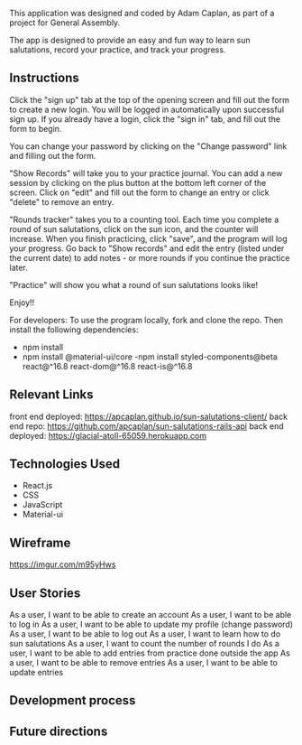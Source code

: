 This application was designed and coded by Adam Caplan, as part of a project for General Assembly.

The app is designed to provide an easy and fun way to learn sun salutations, record your practice, and track your progress.

## Instructions
Click the "sign up" tab at the top of the opening screen and fill out the form to create a new login. You will be logged in automatically upon successful sign up. If you already have a login, click the "sign in" tab, and fill out the form to begin.

You can change your password by clicking on the "Change password" link and filling out the form.

"Show Records" will take you to your practice journal. You can add a new session by clicking on the plus button at the bottom left corner of the screen. Click on "edit" and fill out the form to change an entry or click "delete" to remove an entry.

"Rounds tracker" takes you to a counting tool. Each time you complete a round of sun salutations, click on the sun icon, and the counter will increase. When you finish practicing, click "save", and the program will log your progress. Go back to "Show records" and edit the entry (listed under the current date) to add notes - or more rounds if you continue the practice later.

"Practice" will show you what a round of sun salutations looks like!

Enjoy!!


For developers:
To use the program locally, fork and clone the repo. Then install the following dependencies:
- npm install
- npm install @material-ui/core
-npm install styled-components@beta react@^16.8 react-dom@^16.8 react-is@^16.8

## Relevant Links
front end deployed: https://apcaplan.github.io/sun-salutations-client/
back end repo: https://github.com/apcaplan/sun-salutations-rails-api
back end deployed: https://glacial-atoll-65059.herokuapp.com

## Technologies Used
- React.js
- CSS
- JavaScript
- Material-ui

## Wireframe
https://imgur.com/m95yHws

## User Stories
As a user, I want to be able to create an account
As a user, I want to be able to log in
As a user, I want to be able to update my profile (change password)
As a user, I want to be able to log out
As a user, I want to learn how to do sun salutations
As a user, I want to count the number of rounds I do
As a user, I want to be able to add entries from practice done outside the app
As a user, I want to be able to remove entries
As a user, I want to be able to update entries

## Development process

## Future directions
